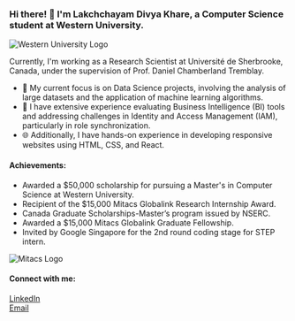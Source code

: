 ### Hi there! 👋 I'm Lakchchayam Divya Khare, a Computer Science student at Western University.

![Western University Logo]([https://brand.westernu.ca/_media/western-vertical.svg](https://images.app.goo.gl/eCCzGcoWQQhxWKMLA))

Currently, I'm working as a Research Scientist at Université de Sherbrooke, Canada, under the supervision of Prof. Daniel Chamberland Tremblay.

- 🔭 My current focus is on Data Science projects, involving the analysis of large datasets and the application of machine learning algorithms.
- 📝 I have extensive experience evaluating Business Intelligence (BI) tools and addressing challenges in Identity and Access Management (IAM), particularly in role synchronization.
- 🌐 Additionally, I have hands-on experience in developing responsive websites using HTML, CSS, and React.

#### Achievements:
- Awarded a $50,000 scholarship for pursuing a Master's in Computer Science at Western University.
- Recipient of the $15,000 Mitacs Globalink Research Internship Award.
- Canada Graduate Scholarships-Master’s program issued by NSERC.
- Awarded a $15,000 Mitacs Globalink Graduate Fellowship.
- Invited by Google Singapore for the 2nd round coding stage for STEP intern.

![Mitacs Logo](https://your-mitacs-logo-url.png)

#### Connect with me:
[LinkedIn](https://in.linkedin.com/in/lakchchayam)  
[Email](mailto:Lakchchayam.khare@gmail.com)
